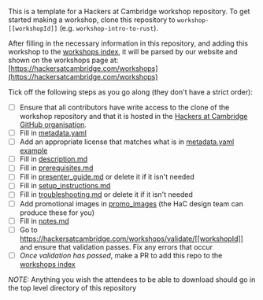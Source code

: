 This is a template for a Hackers at Cambridge workshop repository.
To get started making a workshop, clone this repository to `workshop-[[workshopId]]` (e.g. `workshop-intro-to-rust`).

After filling in the necessary information in this repository, and adding this workshop to the [workshops index](https://github.com/hackersatcambridge/workshops), it will be parsed by our website and shown on the workshops page at:
[https://hackersatcambridge.com/workshops](https://hackersatcambridge.com/workshops)

Tick off the following steps as you go along (they don't have a strict order):

- [ ] Ensure that all contributors have write access to the clone of the workshop repository and that it is hosted in the [Hackers at Cambridge GitHub organisation](https://github.com/hackersatcambridge). 
- [ ] Fill in [metadata.yaml](/.hac_workshop/metadata.yaml)
- [ ] Add an appropriate license that matches what is in [metadata.yaml](/.hac_workshop/metadata.yaml) [example](https://github.com/hackersatcambridge/workshop-intro-to-git/blob/master/LICENSE)
- [ ] Fill in [description.md](/.hac_workshop/description.md)
- [ ] Fill in [prerequisites.md](/.hac_workshop/prerequisites.md)
- [ ] Fill in [presenter_guide.md](/.hac_workshop/presenter_guide.md) or delete it if it isn't needed
- [ ] Fill in [setup_instructions.md](/.hac_workshop/setup_instructions.md)
- [ ] Fill in [troubleshooting.md](/.hac_workshop/troubleshooting.md) or delete it if it isn't needed
- [ ] Add promotional images in [promo_images](/.hac_workshop/promo_images) (the HaC design team can produce these for you)
- [ ] Fill in [notes.md](/.hac_workshop/notes/notes.md)
- [ ] Go to https://hackersatcambridge.com/workshops/validate/[[workshopId]] and ensure that validation passes. Fix any errors that occur
- [ ] _Once validation has passed_, make a PR to add this repo to the [workshops index](https://github.com/hackersatcambridge/workshops)

*NOTE:* Anything you wish the attendees to be able to download should go in the top level directory of this repository
